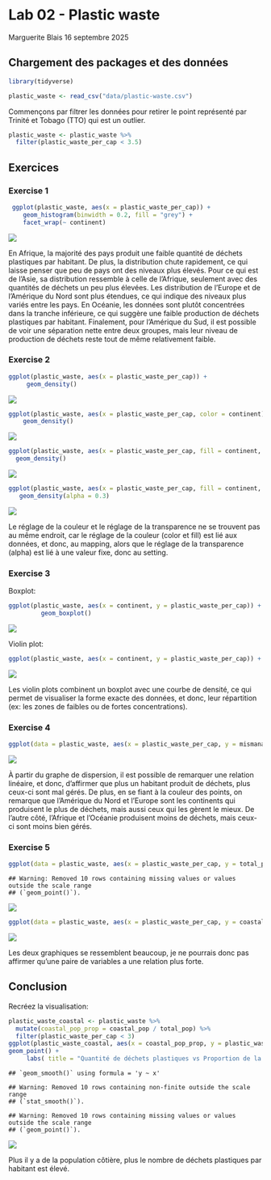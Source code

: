 Lab 02 - Plastic waste
================
Marguerite Blais
16 septembre 2025

## Chargement des packages et des données

``` r
library(tidyverse) 
```

``` r
plastic_waste <- read_csv("data/plastic-waste.csv")
```

Commençons par filtrer les données pour retirer le point représenté par
Trinité et Tobago (TTO) qui est un outlier.

``` r
plastic_waste <- plastic_waste %>%
  filter(plastic_waste_per_cap < 3.5)
```

## Exercices

### Exercise 1

``` r
 ggplot(plastic_waste, aes(x = plastic_waste_per_cap)) +
    geom_histogram(binwidth = 0.2, fill = "grey") +
    facet_wrap(~ continent)
```

![](lab-02_files/figure-gfm/plastic-waste-continent-1.png)<!-- -->

En Afrique, la majorité des pays produit une faible quantité de déchets
plastiques par habitant. De plus, la distribution chute rapidement, ce
qui laisse penser que peu de pays ont des niveaux plus élevés. Pour ce
qui est de l’Asie, sa distribution ressemble à celle de l’Afrique,
seulement avec des quantités de déchets un peu plus élevées. Les
distribution de l’Europe et de l’Amérique du Nord sont plus étendues, ce
qui indique des niveaux plus variés entre les pays. En Océanie, les
données sont plutôt concentrées dans la tranche inférieure, ce qui
suggère une faible production de déchets plastiques par habitant.
Finalement, pour l’Amérique du Sud, il est possible de voir une
séparation nette entre deux groupes, mais leur niveau de production de
déchets reste tout de même relativement faible.

### Exercise 2

``` r
ggplot(plastic_waste, aes(x = plastic_waste_per_cap)) +
     geom_density()
```

![](lab-02_files/figure-gfm/plastic-waste-density-1.png)<!-- -->

``` r
ggplot(plastic_waste, aes(x = plastic_waste_per_cap, color = continent)) +
    geom_density()
```

![](lab-02_files/figure-gfm/plastic-waste-density-2.png)<!-- -->

``` r
ggplot(plastic_waste, aes(x = plastic_waste_per_cap, fill = continent, color = continent)) +
  geom_density()
```

![](lab-02_files/figure-gfm/plastic-waste-density-3.png)<!-- -->

``` r
ggplot(plastic_waste, aes(x = plastic_waste_per_cap, fill = continent, color = continent)) +
   geom_density(alpha = 0.3)
```

![](lab-02_files/figure-gfm/plastic-waste-density-4.png)<!-- -->

Le réglage de la couleur et le réglage de la transparence ne se trouvent
pas au même endroit, car le réglage de la couleur (color et fill) est
lié aux données, et donc, au mapping, alors que le réglage de la
transparence (alpha) est lié à une valeur fixe, donc au setting.

### Exercise 3

Boxplot:

``` r
ggplot(plastic_waste, aes(x = continent, y = plastic_waste_per_cap)) +
         geom_boxplot()
```

![](lab-02_files/figure-gfm/plastic-waste-boxplot-1.png)<!-- -->

Violin plot:

``` r
ggplot(plastic_waste, aes(x = continent, y = plastic_waste_per_cap)) + geom_violin()
```

![](lab-02_files/figure-gfm/plastic-waste-violin-1.png)<!-- -->

Les violin plots combinent un boxplot avec une courbe de densité, ce qui
permet de visualiser la forme exacte des données, et donc, leur
répartition (ex: les zones de faibles ou de fortes concentrations).

### Exercise 4

``` r
ggplot(data = plastic_waste, aes(x = plastic_waste_per_cap, y = mismanaged_plastic_waste_per_cap, color = continent)) + geom_point()
```

![](lab-02_files/figure-gfm/plastic-waste-mismanaged-1.png)<!-- -->

À partir du graphe de dispersion, il est possible de remarquer une
relation linéaire, et donc, d’affirmer que plus un habitant produit de
déchets, plus ceux-ci sont mal gérés. De plus, en se fiant à la couleur
des points, on remarque que l’Amérique du Nord et l’Europe sont les
continents qui produisent le plus de déchets, mais aussi ceux qui les
gèrent le mieux. De l’autre côté, l’Afrique et l’Océanie produisent
moins de déchets, mais ceux-ci sont moins bien gérés.

### Exercise 5

``` r
ggplot(data = plastic_waste, aes(x = plastic_waste_per_cap, y = total_pop)) + geom_point()
```

    ## Warning: Removed 10 rows containing missing values or values outside the scale range
    ## (`geom_point()`).

![](lab-02_files/figure-gfm/plastic-waste-population-total-1.png)<!-- -->

``` r
ggplot(data = plastic_waste, aes(x = plastic_waste_per_cap, y = coastal_pop)) + geom_point()
```

![](lab-02_files/figure-gfm/plastic-waste-population-coastal-1.png)<!-- -->

Les deux graphiques se ressemblent beaucoup, je ne pourrais donc pas
affirmer qu’une paire de variables a une relation plus forte.

## Conclusion

Recréez la visualisation:

``` r
plastic_waste_coastal <- plastic_waste %>% 
  mutate(coastal_pop_prop = coastal_pop / total_pop) %>%
  filter(plastic_waste_per_cap < 3)
ggplot(plastic_waste_coastal, aes(x = coastal_pop_prop, y = plastic_waste_per_cap, color = continent)) +
geom_point() +                                                                      geom_smooth(method = "lm", se = TRUE, color = "black") +
     labs( title = "Quantité de déchets plastiques vs Proportion de la population côtière",                                                                  subtitle = "Selon le continent",                                               x = "Proportion de la population côtière (Coastal / total population)",        y = "Nombre de déchets plastiques par habitant")
```

    ## `geom_smooth()` using formula = 'y ~ x'

    ## Warning: Removed 10 rows containing non-finite outside the scale range
    ## (`stat_smooth()`).

    ## Warning: Removed 10 rows containing missing values or values outside the scale range
    ## (`geom_point()`).

![](lab-02_files/figure-gfm/recreate-viz-1.png)<!-- -->

Plus il y a de la population côtière, plus le nombre de déchets
plastiques par habitant est élevé.

